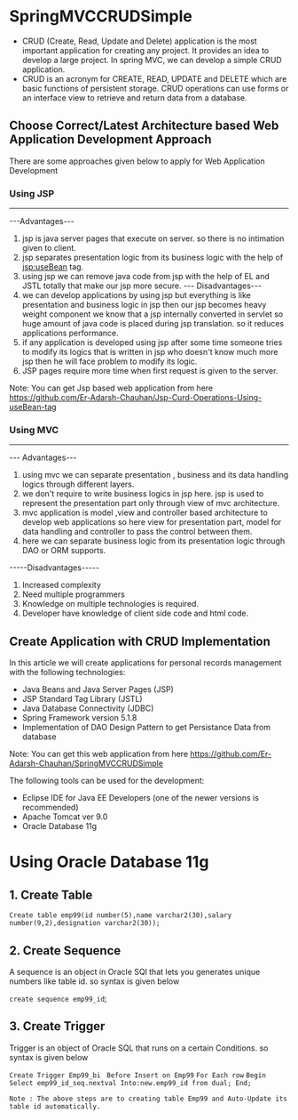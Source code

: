 # SpringMVCCRUDSimple
* CRUD (Create, Read, Update and Delete) application is the most important application for creating any project. It provides an idea to     develop a large project. In spring MVC, we can develop a simple CRUD application.
* CRUD is an acronym for CREATE, READ, UPDATE and DELETE which are basic functions of persistent storage. CRUD operations can use forms or   an interface view to retrieve and return data from a database.

## Choose Correct/Latest Architecture based Web Application Development Approach
There are some approaches given below to apply for Web Application Development

### Using JSP
---------
---Advantages---
1. jsp is java server pages that execute on server. so there is no intimation given to client.
2. jsp separates  presentation logic from its business logic with the help of <jsp:useBean> tag.
3. using jsp we can remove java code from jsp with the help of EL and JSTL totally that make our jsp more secure.
--- Disadvantages---
1. we can develop applications by using jsp but everything is like presentation and business logic in jsp then our 
   jsp becomes heavy weight component we know that a jsp internally converted in servlet so huge amount of java code 
   is placed during jsp translation. so it reduces applications performance.
2. if any application is developed using jsp after some time someone tries to modify its logics that is written in jsp
   who doesn't know much more jsp then he will face problem to modify its logic.
3. JSP pages require more time when  first request is given to the server.

Note: You can get Jsp based web application from here  https://github.com/Er-Adarsh-Chauhan/Jsp-Curd-Operations-Using-useBean-tag

### Using MVC 
---------
--- Advantages---
1. using mvc we can separate presentation , business and its data handling logics through different layers.
2. we don't require to write business logics in jsp here. jsp is used to represent the presentation part only through 
   view of mvc architecture.
3. mvc application is model ,view and controller based architecture to develop web applications so here view for presentation
   part, model for data handling and controller to pass the control between them. 
4. here we can separate business logic from its presentation logic through DAO or ORM supports.  
	
-----Disadvantages-----
1. Increased complexity
2. Need multiple programmers
3. Knowledge on multiple technologies is required.
4. Developer have knowledge of client side code and html code.

## Create Application with CRUD Implementation
In this article we will create applications for personal records management with the following technologies:
* Java Beans and Java Server Pages (JSP)
* JSP Standard Tag Library (JSTL)
* Java Database Connectivity (JDBC)
* Spring Framework version 5.1.8
* Implementation of DAO Design Pattern to get Persistance Data from database 

Note: You can get this web application from here https://github.com/Er-Adarsh-Chauhan/SpringMVCCRUDSimple

The following tools can be used for the development:
* Eclipse IDE for Java EE Developers (one of the newer versions is recommended)
* Apache Tomcat ver 9.0
* Oracle Database 11g

# Using Oracle Database 11g 

## 1. Create Table
`Create table emp99(id number(5),name varchar2(30),salary number(9,2),designation varchar2(30));`

## 2. Create Sequence
A sequence is an object in Oracle SQl that lets you generates unique numbers like table id. so syntax is given below

`create sequence emp99_id`;

## 3. Create Trigger
Trigger is an object of Oracle SQL that runs on a certain Conditions. so syntax is given below

`Create Trigger Emp99_bi`
 ` Before Insert on Emp99`
  `For Each row`
  `Begin `
  	`Select emp99_id_seq.nextval
	Into:new.emp99_id
	from dual;
End;`

`Note : The above steps are to creating table Emp99 and Auto-Update its table id automatically.`
